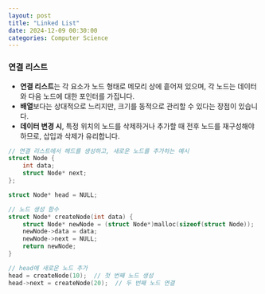 ```yaml
---
layout: post
title: "Linked List"
date: 2024-12-09 00:30:00
categories: Computer Science
---
```



### 연결 리스트

- **연결 리스트**는 각 요소가 노드 형태로 메모리 상에 흩어져 있으며, 각 노드는 데이터와 다음 노드에 대한 포인터를 가집니다.
- **배열**보다는 상대적으로 느리지만, 크기를 동적으로 관리할 수 있다는 장점이 있습니다.
- **데이터 변경 시**, 특정 위치의 노드를 삭제하거나 추가할 때 전후 노드를 재구성해야 하므로, 삽입과 삭제가 유리합니다.

```c
// 연결 리스트에서 헤드를 생성하고, 새로운 노드를 추가하는 예시
struct Node {
    int data;
    struct Node* next;
};

struct Node* head = NULL;

// 노드 생성 함수
struct Node* createNode(int data) {
    struct Node* newNode = (struct Node*)malloc(sizeof(struct Node));
    newNode->data = data;
    newNode->next = NULL;
    return newNode;
}

// head에 새로운 노드 추가
head = createNode(10);  // 첫 번째 노드 생성
head->next = createNode(20);  // 두 번째 노드 연결
```
